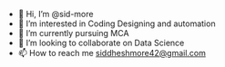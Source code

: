 - 👋 Hi, I’m @sid-more
- 👀 I’m interested in Coding Designing and automation
- 🌱 I’m currently pursuing MCA 
- 💞️ I’m looking to collaborate on Data Science
- 📫 How to reach me siddheshmore42@gmail.com

<!---
sid-more/sid-more is a ✨ special ✨ repository because its `README.md` (this file) appears on your GitHub profile.
You can click the Preview link to take a look at your changes.
--->
